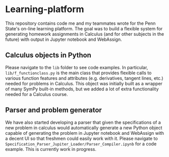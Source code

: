 # Learning-platform
This repository contains code me and my teammates wrote for the Penn State's on-line learning platform. The goal was to build a flexible system for generating homework assignments in Calculus (and for other subjects in the future) with output in Jupyter notebook and WebAssign.

## Calculus objects in Python
Please navigate to the `lib` folder to see code examples. In particular, `lib/f_functionclass.py` is the main class that provides flexible calls to various function features and attributes (e.g. derivatives, tangent lines, etc.) needed for problems in Calculus. This object was initially built as a wrapper of many SymPy built-in methods, but we added a lot of extra functionality needed for a Calculus course.

## Parser and problem generator
We have also started developing a parser that given the specifications of a new problem in calculus would automatically generate a new Python object capable of generating the problem in Jupyter notebook and WebAssign with a decent UI so that freshmen could easily work with it. Please navigate to `Specification_Parser_Jupiter_Loader/Parser_Compiler.ipynb` for a code example. This is currently work in progress.

